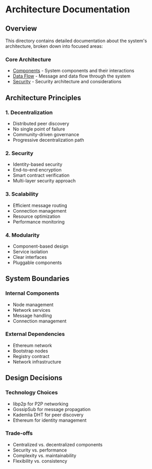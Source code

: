 # Architecture Documentation

## Overview

This directory contains detailed documentation about the system's architecture, broken down into focused areas:

### Core Architecture

- [Components](components.md) - System components and their interactions
- [Data Flow](data-flow.md) - Message and data flow through the system
- [Security](security.md) - Security architecture and considerations

## Architecture Principles

### 1. Decentralization

- Distributed peer discovery
- No single point of failure
- Community-driven governance
- Progressive decentralization path

### 2. Security

- Identity-based security
- End-to-end encryption
- Smart contract verification
- Multi-layer security approach

### 3. Scalability

- Efficient message routing
- Connection management
- Resource optimization
- Performance monitoring

### 4. Modularity

- Component-based design
- Service isolation
- Clear interfaces
- Pluggable components

## System Boundaries

### Internal Components

- Node management
- Network services
- Message handling
- Connection management

### External Dependencies

- Ethereum network
- Bootstrap nodes
- Registry contract
- Network infrastructure

## Design Decisions

### Technology Choices

- libp2p for P2P networking
- GossipSub for message propagation
- Kademlia DHT for peer discovery
- Ethereum for identity management

### Trade-offs

- Centralized vs. decentralized components
- Security vs. performance
- Complexity vs. maintainability
- Flexibility vs. consistency
